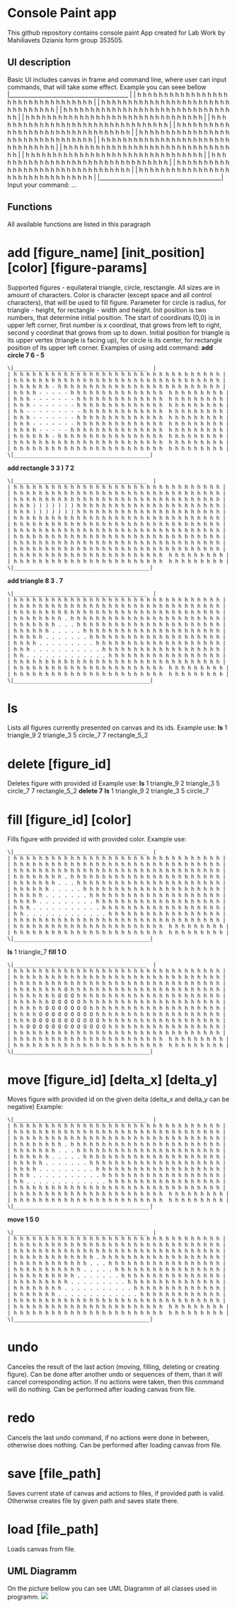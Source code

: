 # Console Paint app
This github repository contains console paint App created for Lab Work by Mahiliavets Dzianis form group 353505. 
## UI description
Basic UI includes canvas in frame and command line, where user can input commands, that will take some effect. Example you can seee bellow
\|__________________________________________  |
| h h h h h h h h h h h h h h h h h h h h h h h h h h h h h h h h h |
| h h h h h h h h h h h h h h h h h h h h h h h h h h h h h h h h h |
| h h h h h h h h h h h h h h h h h h h h h h h h h h h h h h h h h |
| h h h h h h h h h h h h h h h h h h h h h h h h h h h h h h h h h |
| h h h h h h h h h h h h h h h h h h h h h h h h h h h h h h h h h |
| h h h h h h h h h h h h h h h h h h h h h h h h h h h h h h h h h |
| h h h h h h h h h h h h h h h h h h h h h h h h h h h h h h h h h |
| h h h h h h h h h h h h h h h h h h h h h h h h h h h h h h h h h |
| h h h h h h h h h h h h h h h h h h h h h h h h h h h h h h h h h |
| h h h h h h h h h h h h h h h h h h h h h h h h h h h h h h h h h |
| h h h h h h h h h h h h h h h h h h h h h h h h h h h h h h h h h |
| h h h h h h h h h h h h h h h h h h h h h h h h  h h h h h h h h h |
| h h h h h h h h h h h h h h h h h h h h h h h h  h h h h h h h h h |
\|___________________________________________|
Input your command: ...

## Functions
All available functions are listed in this paragraph 
# add [figure_name] [init_position] [color] [figure-params]
Supported figures - equilateral triangle, circle, resctangle.
All sizes are in amount of characters. Color is character (except space and all control characters), that will be used to fill figure. 
Parameter for circle is radius, for triangle - height, for rectangle - width and height.
Init position is two numbers, that determine initial position. The start of coordinats (0,0) is in upper left corner, first number is x coordinat, that grows from left to right, second y coordinat that grows from up to down.
Initial position for triangle is its upper vertex (triangle is facing up), for circle is its center, for rectangle position of its upper left corner.
Examples of using add command:
**add circle 7 6 - 5** 
```
\|__________________________________________  |
| h h h h h h h h h h h h h h h h h h h h h h h h h h h h h h h h h |
| h h h h h h h h h h h h h h h h h h h h h h h h h h h h h h h h h |
| h h h h h h - h h h h h h h h h h h h h h h h h h h h h h h h h h |
| h h h h - - - - - h h h h h h h h h h h h h h h  h h h h h h h h h |
| h h h - - - - - - - h h h h h h h h h h h h h h  h h h h h h h h h |
| h h h - - - - - - - h h h h h h h h h h h h h h  h h h h h h h h h |
| h h - - - - - - - - - h h h h h h h h h h h h h  h h h h h h h h h |
| h h h - - - - - - - h h h h h h h h h h h h h h  h h h h h h h h h |
| h h h - - - - - - - h h h h h h h h h h h h h h  h h h h h h h h h |
| h h h h - - - - - h h h h h h h h h h h h h h h  h h h h h h h h h |
| h h h h h h - h h h h h h h h h h h h h h h h h  h h h h h h h h h |
| h h h h h h h h h h h h h h h h h h h h h h h h  h h h h h h h h h |
| h h h h h h h h h h h h h h h h h h h h h h h h  h h h h h h h h h |
\|___________________________________________|
```
**add rectangle 3 3 ) 7 2**
```
\|__________________________________________  |
| h h h h h h h h h h h h h h h h h h h h h h h h h h h h h h h h h |
| h h h h h h h h h h h h h h h h h h h h h h h h h h h h h h h h h |
| h h h h h h h h h h h h h h h h h h h h h h h h h h h h h h h h h |
| h h h ) ) ) ) ) ) ) h h h h h h h h h h h h h h h h h h h h h h h |
| h h h ) ) ) ) ) ) ) h h h h h h h h h h h h h h h h h h h h h h h |
| h h h h h h h h h h h h h h h h h h h h h h h h h h h h h h h h h |
| h h h h h h h h h h h h h h h h h h h h h h h h h h h h h h h h h |
| h h h h h h h h h h h h h h h h h h h h h h h h h h h h h h h h h |
| h h h h h h h h h h h h h h h h h h h h h h h h h h h h h h h h h |
| h h h h h h h h h h h h h h h h h h h h h h h h h h h h h h h h h |
| h h h h h h h h h h h h h h h h h h h h h h h h h h h h h h h h h |
| h h h h h h h h h h h h h h h h h h h h h h h h  h h h h h h h h h |
| h h h h h h h h h h h h h h h h h h h h h h h h  h h h h h h h h h |
\|___________________________________________|
```
**add triangle 8 3 . 7**
```
\|__________________________________________  |
| h h h h h h h h h h h h h h h h h h h h h h h h h h h h h h h h h |
| h h h h h h h h h h h h h h h h h h h h h h h h h h h h h h h h h |
| h h h h h h h h h h h h h h h h h h h h h h h h h h h h h h h h h |
| h h h h h h h h . h h h h h h h h h h h h h h h h h h h h h h h h |
| h h h h h h h . . . h h h h h h h h h h h h h h h h h h h h h h h |
| h h h h h h . . . . . h h h h h h h h h h h h h h h h h h h h h h |
| h h h h h . . . . . . . h h h h h h h h h h h h h h h h h h h h h |
| h h h h . . . . . . . . . h h h h h h h h h h h h h h h h h h h h |
| h h h . . . . . . . . . . . h h h h h h h h h h h h h h h h h h h |
| h h . . . . . . . . . . . . . h h h h h h h h h h h h h h h h h h |
| h h h h h h h h h h h h h h h h h h h h h h h h h h h h h h h h h |
| h h h h h h h h h h h h h h h h h h h h h h h h  h h h h h h h h h |
| h h h h h h h h h h h h h h h h h h h h h h h h  h h h h h h h h h |
\|___________________________________________|
```
# ls
Lists all figures currently presented on canvas and its ids.
Example use:
**ls**
1 triangle_9
2 triangle_3
5 circle_7
7 rectangle_5_2

# delete [figure_id]
Deletes figure with provided id
Example use:
**ls**
1 triangle_9
2 triangle_3
5 circle_7
7 rectangle_5_2
**delete 7**
**ls**
1 triangle_9
2 triangle_3
5 circle_7
# fill [figure_id] [color]
Fills figure with provided id with provided color.
Example use:
```
\|__________________________________________  |
| h h h h h h h h h h h h h h h h h h h h h h h h h h h h h h h h h |
| h h h h h h h h h h h h h h h h h h h h h h h h h h h h h h h h h |
| h h h h h h h h h h h h h h h h h h h h h h h h h h h h h h h h h |
| h h h h h h h h . h h h h h h h h h h h h h h h h h h h h h h h h |
| h h h h h h h . . . h h h h h h h h h h h h h h h h h h h h h h h |
| h h h h h h . . . . . h h h h h h h h h h h h h h h h h h h h h h |
| h h h h h . . . . . . . h h h h h h h h h h h h h h h h h h h h h |
| h h h h . . . . . . . . . h h h h h h h h h h h h h h h h h h h h |
| h h h . . . . . . . . . . . h h h h h h h h h h h h h h h h h h h |
| h h . . . . . . . . . . . . . h h h h h h h h h h h h h h h h h h |
| h h h h h h h h h h h h h h h h h h h h h h h h h h h h h h h h h |
| h h h h h h h h h h h h h h h h h h h h h h h h  h h h h h h h h h |
| h h h h h h h h h h h h h h h h h h h h h h h h  h h h h h h h h h |
\|___________________________________________|
```
**ls**
1 triangle_7
**fill 1 O**
```
\|__________________________________________  |
| h h h h h h h h h h h h h h h h h h h h h h h h h h h h h h h h h |
| h h h h h h h h h h h h h h h h h h h h h h h h h h h h h h h h h |
| h h h h h h h h h h h h h h h h h h h h h h h h h h h h h h h h h |
| h h h h h h h h O h h h h h h h h h h h h h h h h h h h h h h h h |
| h h h h h h h O O O h h h h h h h h h h h h h h h h h h h h h h h |
| h h h h h h O O O O O h h h h h h h h h h h h h h h h h h h h h h |
| h h h h h O O O O O O O h h h h h h h h h h h h h h h h h h h h h |
| h h h h O O O O O O O O O h h h h h h h h h h h h h h h h h h h h |
| h h h O O O O O O O O O O O h h h h h h h h h h h h h h h h h h h |
| h h O O O O O O O O O O O O O h h h h h h h h h h h h h h h h h h |
| h h h h h h h h h h h h h h h h h h h h h h h h h h h h h h h h h |
| h h h h h h h h h h h h h h h h h h h h h h h h  h h h h h h h h h |
| h h h h h h h h h h h h h h h h h h h h h h h h  h h h h h h h h h |
\|___________________________________________|
```

# move [figure_id] [delta_x] [delta_y]
Moves figure with provided id on the given delta (delta_x and delta_y can be negative)
Example:
```
\|__________________________________________  |
| h h h h h h h h h h h h h h h h h h h h h h h h h h h h h h h h h |
| h h h h h h h h h h h h h h h h h h h h h h h h h h h h h h h h h |
| h h h h h h h h h h h h h h h h h h h h h h h h h h h h h h h h h |
| h h h h h h h h . h h h h h h h h h h h h h h h h h h h h h h h h |
| h h h h h h h . . . h h h h h h h h h h h h h h h h h h h h h h h |
| h h h h h h . . . . . h h h h h h h h h h h h h h h h h h h h h h |
| h h h h h . . . . . . . h h h h h h h h h h h h h h h h h h h h h |
| h h h h . . . . . . . . . h h h h h h h h h h h h h h h h h h h h |
| h h h . . . . . . . . . . . h h h h h h h h h h h h h h h h h h h |
| h h . . . . . . . . . . . . . h h h h h h h h h h h h h h h h h h |
| h h h h h h h h h h h h h h h h h h h h h h h h h h h h h h h h h |
| h h h h h h h h h h h h h h h h h h h h h h h h  h h h h h h h h h |
| h h h h h h h h h h h h h h h h h h h h h h h h  h h h h h h h h h |
\|___________________________________________|
```
**move 1 5 0**
```
\|__________________________________________  |
| h h h h h h h h h h h h h h h h h h h h h h h h h h h h h h h h h |
| h h h h h h h h h h h h h h h h h h h h h h h h h h h h h h h h h |
| h h h h h h h h h h h h h h h h h h h h h h h h h h h h h h h h h |
| h h h h h h h h h h h h h . h h h h h h h h h h h h h h h h h h h |
| h h h h h h h h h h h h . . . h h h h h h h h h h h h h h h h h h |
| h h h h h h h h h h h . . . . . h h h h h h h h h h h h h h h h h |
| h h h h h h h h h h . . . . . . . h h h h h h h h h h h h h h h h |
| h h h h h h h h h . . . . . . . . . h h h h h h h h h h h h h h h |
| h h h h h h h h . . . . . . . . . . . h h h h h h h h h h h h h h |
| h h h h h h h . . . . . . . . . . . . . h h h h h h h h h h h h h |
| h h h h h h h h h h h h h h h h h h h h h h h h h h h h h h h h h |
| h h h h h h h h h h h h h h h h h h h h h h h h  h h h h h h h h h |
| h h h h h h h h h h h h h h h h h h h h h h h h  h h h h h h h h h |
\|___________________________________________|
```
# undo
Canceles the result of the last action (moving, filling, deleting or creating figure). Can be done after another undo or sequences of them, than it will cancel corresponding action. If no actions were taken, then this command will do nothing. Can be performed after loading canvas from file.
# redo
Cancels the last undo command, if no actions were done in between, otherwise does nothing. Can be performed after loading canvas from file.
# save [file_path]
Saves current state of canvas and actions to files, if provided path is valid. Otherwise creates file by given path and saves state there.
# load [file_path]
Loads canvas from file.

## UML Diagramm
On the picture bellow you can see UML Diagramm of all classes used in programm.
![](Paint-UML.png)
